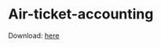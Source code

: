 # Air-ticket-accounting

Download: [here](https://github.com/Andrey-Strekalov/Air-ticket-accounting/releases/download/v1.0.0/Air.Ticket.Accounting.zip)
